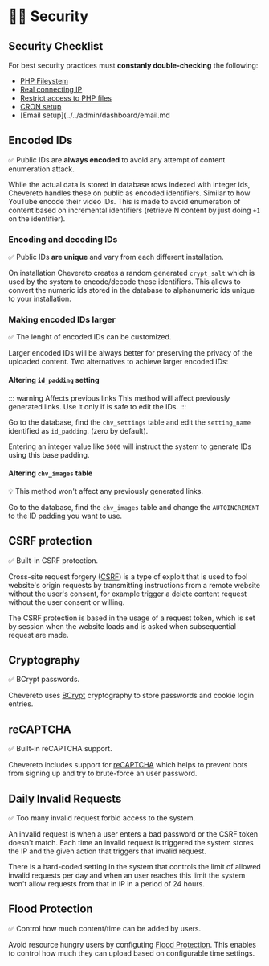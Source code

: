 # 👮‍♀️ Security

## Security Checklist

For best security practices must **constanly double-checking** the following:

* [PHP Fileystem](../stack/php.md#php-filesystem)
* [Real connecting IP](../stack/web-server.md#real-connecting-ip)
* [Restrict access to PHP files](../stack/web-server.md#restrict-direct-access-to-php-files)
* [CRON setup](../stack/cron.md)
* [Email setup](../../admin/dashboard/email.md

## Encoded IDs

✅ Public IDs are **always encoded** to avoid any attempt of content enumeration attack.

While the actual data is stored in database rows indexed with integer ids, Chevereto handles these on public as encoded identifiers. Similar to how YouTube encode their video IDs. This is made to avoid enumeration of content based on incremental identifiers (retrieve N content by just doing `+1` on the identifier).

### Encoding and decoding IDs

✅ Public IDs **are unique** and vary from each different installation.

On installation Chevereto creates a random generated `crypt_salt` which is used by the system to encode/decode these identifiers. This allows to convert the numeric ids stored in the database to alphanumeric ids unique to your installation.

### Making encoded IDs larger

✅ The lenght of encoded IDs can be customized.

Larger encoded IDs will be always better for preserving the privacy of the uploaded content. Two alternatives to achieve larger encoded IDs:

#### Altering `id_padding` setting

::: warning Affects previous links
This method will affect previously generated links. Use it only if is safe to edit the IDs.
:::

Go to the database, find the `chv_settings` table and edit the `setting_name` identified as `id_padding`. (zero by default).

Entering an integer value like `5000` will instruct the system to generate IDs using this base padding.

#### Altering `chv_images` table

💡 This method won't affect any previously generated links.

Go to the database, find the `chv_images` table and change the `AUTOINCREMENT` to the ID padding you want to use.

## CSRF protection

✅ Built-in CSRF protection.

Cross-site request forgery ([CSRF](https://en.wikipedia.org/wiki/Cross-site_request_forgery)) is a type of exploit that is used to fool website's origin requests by transmitting instructions from a remote website without the user's consent, for example trigger a delete content request without the user consent or willing.

The CSRF protection is based in the usage of a request token, which is set by session when the website loads and is asked when subsequential request are made.

## Cryptography

✅ BCrypt passwords.

Chevereto uses [BCrypt](https://en.wikipedia.org/wiki/Bcrypt) cryptography to store passwords and cookie login entries.

## reCAPTCHA

✅ Built-in reCAPTCHA support.

Chevereto includes support for [reCAPTCHA](../../admin/dashboard/external-services.md#recaptcha) which helps to prevent bots from signing up and try to brute-force an user password.

## Daily Invalid Requests

✅ Too many invalid request forbid access to the system.

An invalid request is when a user enters a bad password or the CSRF token doesn't match. Each time an invalid request is triggered the system stores the IP and the given action that triggers that invalid request.

There is a hard-coded setting in the system that controls the limit of allowed invalid requests per day and when an user reaches this limit the system won't allow requests from that in IP in a period of 24 hours.

## Flood Protection

✅ Control how much content/time can be added by users.

Avoid resource hungry users by configuting [Flood Protection](../../admin/dashboard/flood-protection.md). This enables to control how much they can upload based on configurable time settings.
